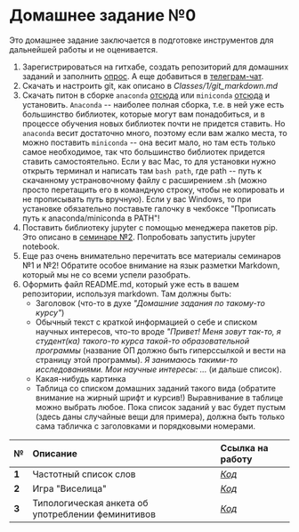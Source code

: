 # Домашнее задание №0

Это домашнее задание заключается в подготовке инструментов для дальнейшей работы и не оценивается.

1. Зарегистрироваться на гитхабе, создать репозиторий для домашних заданий и заполнить [опрос](https://goo.gl/forms/AYCGyvmCDTGL3If33). А еще добавиться в [телеграм-чат](https://t.me/joinchat/ADMP3Udx7TaLyTs_801hCA).
2. Скачать и настроить git, как описано в *Classes/1/git_markdown.md*
3. Скачать питон в сборке `anaconda` [отсюда](https://www.anaconda.com/download/) или `miniconda` [отсюда](https://conda.io/miniconda) и установить. `Anaconda` -- наиболее полная сборка, т.е. в ней уже есть большинство библиотек, которые могут вам понадобиться, и в процессе обучения новых библиотек почти не придется ставить. Но `anaconda` весит достаточно много, поэтому если вам жалко места, то можно поставить `miniconda` -- она весит мало, но там есть только самое необходимое, так что большинство библиотек придется ставить самостоятельно. Если у вас Mac, то для установки нужно открыть терминал и написать там `bash path`, где path -- путь к скачанному устрановочному файлу с расширением .sh (можно просто перетащить его в командную строку, чтобы не копировать и не прописывать путь вручную). Если у вас Windows, то при установке обязательно поставьте галочку в чекбоксе "Прописать путь к anaconda/miniconda в PATH"!
4. Поставить библиотеку jupyter с помощью менеджера пакетов pip. Это описано в [семинаре №2](https://github.com/ancatmara/python-for-dh/blob/master/Classes/2/Intro.ipynb). Попробовать запустить jupyter notebook.
5. Еще раз очень внимательно перечитать все материалы семинаров №1 и №2! Обратите особое внимание на язык разметки Markdown, который мы не со всеми успели разобрать.
6. Оформить файл README.md, который уже есть в вашем репозитории, используя markdown. Там должны быть:
    * Заголовок (что-то в духе *"Домашние задания по такому-то курсу"*)
    * Обычный текст с краткой информацией о себе и списком научных интересов, что-то вроде *"Привет! Меня зовут так-то, я студент(ка) такого-то курса такой-то образовательной программы* (название ОП должно быть гиперссылкой и вести на страницу этой программы). *Я занимаюсь такими-то исследованиями. Мои научные интересы: ...* (и дальше список).
    * Какая-нибудь картинка
    * Таблица со списком домашних заданий такого вида (обратите внимание на жирный шрифт и курсив!) Выравнивание в таблице можно выбрать любое. Пока список заданий у вас будет пустым (здесь даны случайные вещи для примера), должна быть только сама табличка с заголовками и порядковыми номерами.


|  №      | Описание    | Ссылка на работу |
| :------------- |:-------------| :-----|
| **1**    | Частотный список слов| [*Код*](https://www.github.com) |
| **2**    | Игра "Виселица"| [*Код*](https://www.github.com) |
| **3**    | Типологическая анкета об употреблении феминитивов| [*Код*](https://www.github.com) |
